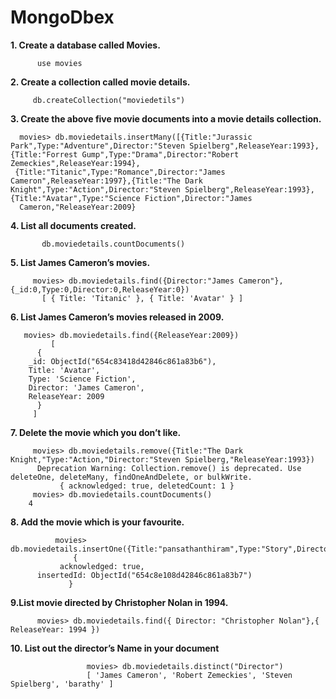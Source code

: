 # MongoDbex
**1. Create a database called Movies.**
```
      use movies
```
**2. Create a collection called movie details.**
```
     db.createCollection("moviedetils")
```

**3. Create the above five movie documents into a movie details collection.**
```
  movies> db.moviedetails.insertMany([{Title:"Jurassic Park",Type:"Adventure",Director:"Steven Spielberg",ReleaseYear:1993},{Title:"Forrest Gump",Type:"Drama",Director:"Robert Zemeckies",ReleaseYear:1994}, 
 {Title:"Titanic",Type:"Romance",Director:"James Cameron",ReleaseYear:1997},{Title:"The Dark Knight",Type:"Action",Director:"Steven Spielberg",ReleaseYear:1993},{Title:"Avatar",Type:"Science Fiction",Director:"James 
  Cameron,"ReleaseYear:2009}
```


**4. List all documents created.**
```
       db.moviedetails.countDocuments()
```


**5. List James Cameron’s movies.**
```
     movies> db.moviedetails.find({Director:"James Cameron"},{_id:0,Type:0,Director:0,ReleaseYear:0})
       [ { Title: 'Titanic' }, { Title: 'Avatar' } ]
```



**6. List James Cameron’s movies released in 2009.**
```
   movies> db.moviedetails.find({ReleaseYear:2009})
         [
      {
    _id: ObjectId("654c83418d42846c861a83b6"),
    Title: 'Avatar',
    Type: 'Science Fiction',
    Director: 'James Cameron',
    ReleaseYear: 2009
      }
     ]
```

**7. Delete the movie which you don’t like.**
```
     movies> db.moviedetails.remove({Title:"The Dark Knight,"Type:"Action,"Director:"Steven Spielberg,"ReleaseYear:1993})
      Deprecation Warning: Collection.remove() is deprecated. Use deleteOne, deleteMany, findOneAndDelete, or bulkWrite.
           { acknowledged: true, deletedCount: 1 }
     movies> db.moviedetails.countDocuments()
    4
```


**8. Add the movie which is your favourite.**
```
          movies> db.moviedetails.insertOne({Title:"pansathanthiram",Type:"Story",Director:"barathy",ReleaseYear:2000})
              {
           acknowledged: true,
      insertedId: ObjectId("654c8e108d42846c861a83b7")
             }
```

**9.List movie directed by Christopher Nolan in 1994.**
```
      movies> db.moviedetails.find({ Director: "Christopher Nolan"},{ ReleaseYear: 1994 })
```

**10. List out the director’s Name in your document**
```
                 movies> db.moviedetails.distinct("Director")
                 [ 'James Cameron', 'Robert Zemeckies', 'Steven Spielberg', 'barathy' ]
```

     



        
       
